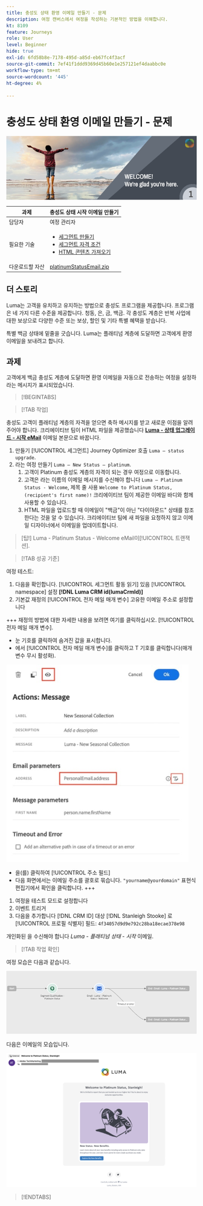 ```yaml
---
title: 충성도 상태 환영 이메일 만들기 - 문제
description: 여정 캔버스에서 여정을 작성하는 기본적인 방법을 이해합니다.
kt: 8109
feature: Journeys
role: User
level: Beginner
hide: true
exl-id: 6fd58b8e-7178-495d-a85d-eb67fc4f3acf
source-git-commit: 7ef41f1ddd9369d45b60e1e257121ef4daabbc0e
workflow-type: tm+mt
source-wordcount: '445'
ht-degree: 4%

---
```


# 충성도 상태 환영 이메일 만들기 - 문제

![충성도 상태 환영 이메일 - 챌린지 배너](/help/challenges/assets/email-assets/luma-transactional-onboarding-1.png)

| 과제 | 충성도 상태 시작 이메일 만들기 |
|---|---|
| 담당자 | 여정 관리자 |
| 필요한 기술 | <ul><li>[세그먼트 만들기](https://experienceleague.adobe.com/docs/journey-optimizer-learn/tutorials/profiles-segments-subscriptions/create-segments.html)</li> <li>[세그먼트 자격 조건](https://experienceleague.adobe.com/docs/journey-optimizer-learn/tutorials/create-journeys/use-case-read-segment-qualification.html)</li><li>[HTML 콘텐츠 가져오기](https://experienceleague.adobe.com/docs/journey-optimizer-learn/tutorials/create-messages/create-emails/import-and-author-html-email-content.html)</li></ul> |
| 다운로드할 자산 | [platinumStatusEmail.zip](/help/challenges/assets/email-assets/platinumStatusEmail.zip) |

## 더 스토리

Luma는 고객을 유치하고 유지하는 방법으로 충성도 프로그램을 제공합니다. 프로그램은 네 가지 다른 수준을 제공합니다. 청동, 은, 금, 백금. 각 충성도 계층은 반복 사업에 대한 보상으로 다양한 수준 또는 보상, 할인 및 기타 특별 혜택을 받습니다.

특별 백금 상태에 밑줄을 긋습니다. Luma는 플래티넘 계층에 도달하면 고객에게 환영 이메일을 보내려고 합니다.

## 과제

고객에게 백금 충성도 계층에 도달하면 환영 이메일을 자동으로 전송하는 여정을 설정하라는 메시지가 표시되었습니다.

>[!BEGINTABS]

>[!TAB 작업]

충성도 고객이 플래티넘 계층의 자격을 얻으면 축하 메시지를 받고 새로운 이점을 알려주어야 합니다. 크리에이티브 팀이 HTML 파일을 제공했습니다 **[Luma - 상태 업그레이드 - 시작 eMail](/help/challenges/assets/email-assets/StatusUpgradeEmail.zip)** 이메일 본문으로 바꿉니다.

1. 만들기 [!UICONTROL 세그먼트] Journey Optimizer 호출 `Luma – status upgrade`.
2. 라는 여정 만들기 `Luma – New Status – platinum`.
   1. 고객이 Platinum 충성도 계층의 자격이 되는 경우 여정으로 이동합니다.
   2. 고객은 라는 이름의 이메일 메시지를 수신해야 합니다 `Luma – Platinum Status - Welcome`, 제목 줄 사용 `Welcome to Platinum Status, (recipient's first name)!` 크리에이티브 팀이 제공한 이메일 바디와 함께 사용할 수 있습니다.
   3. HTML 파일을 업로드할 때 이메일이 &quot;백금&quot;이 아닌 &quot;다이아몬드&quot; 상태를 참조한다는 것을 알 수 있습니다. 크리에이티브 팀에 새 파일을 요청하지 않고 이메일 디자이너에서 이메일을 업데이트합니다.

>[팁!]
> Luma - Platinum Status - Welcome eMail이[!UICONTROL 트랜잭션].


>[!TAB 성공 기준]

여정 테스트:

1. 다음을 확인합니다. [!UICONTROL 세그먼트 활동 읽기] 있음 [!UICONTROL namespace] 설정 **[!DNL Luma CRM id(lumaCrmId)]**
2. 기본값 재정의 [!UICONTROL 전자 메일 매개 변수] 고유한 이메일 주소로 설정합니다

+++ 재정의 방법에 대한 자세한 내용을 보려면 여기를 클릭하십시오. [!!UICONTROL 전자 메일 매개 변수].

* 눈 기호를 클릭하여 숨겨진 값을 표시합니다.
* 에서 [!UICONTROL 전자 메일 매개 변수]를 클릭하고 T 기호를 클릭합니다(매개 변수 무시 활성화).

![전자 메일 매개 변수 무시](/help/challenges/assets/c3-override-email-paramters.jpg)

* 을(를) 클릭하여 [!UICONTROL 주소 필드]
* 다음 화면에서는 이메일 주소를 괄호로 묶습니다. `"yourname@yourdomain"` 표현식 편집기에서 확인을 클릭합니다.
+++

1. 여정을 테스트 모드로 설정합니다
2. 이벤트 트리거
3. 다음을 추가합니다 [!DNL CRM ID] 대상 [!DNL Stanleigh Stooke] 로 [!UICONTROL 프로필 식별자] 필드: `4f34057d9d9e792c28ba18ecae378e98`

개인화된 을 수신해야 합니다 *Luma - 플래티넘 상태 - 시작* 이메일.

>[!TAB 작업 확인]

여정 모습은 다음과 같습니다.

![platinum-status-upgrade-여정](/help/challenges/assets/journey-luma-status-upgrade.png)


다음은 이메일의 모습입니다.

![Luma - 상태 업그레이드 - 시작 eMail](/help/challenges/assets/status-upgrade-welcome-email.png)

>[!ENDTABS]
